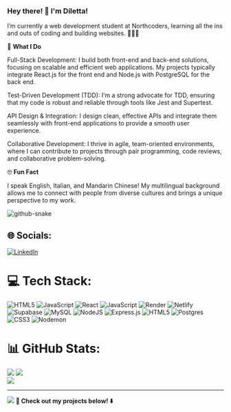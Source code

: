 ### Hey there! 👋  I'm Diletta!

I’m currently a web development student at Northcoders, learning all the ins and outs of coding and building websites. 👩🏽‍💻 


🚀 <strong>What I Do</strong>

Full-Stack Development: I build both front-end and back-end solutions, focusing on scalable and efficient web applications. My projects typically integrate React.js for the front end and Node.js with PostgreSQL for the back end.

Test-Driven Development (TDD): I’m a strong advocate for TDD, ensuring that my code is robust and reliable through tools like Jest and Supertest.

API Design & Integration: I design clean, effective APIs and integrate them seamlessly with front-end applications to provide a smooth user experience.

Collaborative Development: I thrive in agile, team-oriented environments, where I can contribute to projects through pair programming, code reviews, and collaborative problem-solving.


🤓 <strong>Fun Fact</strong>

I speak English, Italian, and Mandarin Chinese! My multilingual background allows me to connect with people from diverse cultures and brings a unique perspective to my work.

<picture>
  <source media="(prefers-color-scheme: dark)" srcset="https://raw.githubusercontent.com/tobiasmeyhoefer/tobiasmeyhoefer/output/github-snake-dark.svg" />
  <source media="(prefers-color-scheme: light)" srcset="https://raw.githubusercontent.com/tobiasmeyhoefer/tobiasmeyhoefer/output/github-snake.svg" />
  <img alt="github-snake" src="https://raw.githubusercontent.com/tobiasmeyhoefer/tobiasmeyhoefer/output/github-snake.svg" />
</picture>

## 🌐 Socials:
[![LinkedIn](https://img.shields.io/badge/LinkedIn-%230077B5.svg?logo=linkedin&logoColor=white)](https://linkedin.com/in/https://www.linkedin.com/in/diletta-zecchinetti/) 

# 💻 Tech Stack:
![HTML5](https://img.shields.io/badge/html5-%23E34F26.svg?style=for-the-badge&logo=html5&logoColor=white) ![JavaScript](https://img.shields.io/badge/javascript-%23323330.svg?style=for-the-badge&logo=javascript&logoColor=%23F7DF1E) ![React](https://img.shields.io/badge/react-%2320232a.svg?style=for-the-badge&logo=react&logoColor=%2361DAFB) ![JavaScript](https://img.shields.io/badge/javascript-%23323330.svg?style=for-the-badge&logo=javascript&logoColor=%23F7DF1E) ![Render](https://img.shields.io/badge/Render-%46E3B7.svg?style=for-the-badge&logo=render&logoColor=white) ![Netlify](https://img.shields.io/badge/netlify-%23000000.svg?style=for-the-badge&logo=netlify&logoColor=#00C7B7) ![Supabase](https://img.shields.io/badge/Supabase-3ECF8E?style=for-the-badge&logo=supabase&logoColor=white) ![MySQL](https://img.shields.io/badge/mysql-4479A1.svg?style=for-the-badge&logo=mysql&logoColor=white) ![NodeJS](https://img.shields.io/badge/node.js-6DA55F?style=for-the-badge&logo=node.js&logoColor=white) ![Express.js](https://img.shields.io/badge/express.js-%23404d59.svg?style=for-the-badge&logo=express&logoColor=%2361DAFB) ![HTML5](https://img.shields.io/badge/html5-%23E34F26.svg?style=for-the-badge&logo=html5&logoColor=white) ![Postgres](https://img.shields.io/badge/postgres-%23316192.svg?style=for-the-badge&logo=postgresql&logoColor=white) ![CSS3](https://img.shields.io/badge/css3-%231572B6.svg?style=for-the-badge&logo=css3&logoColor=white) ![Nodemon](https://img.shields.io/badge/NODEMON-%23323330.svg?style=for-the-badge&logo=nodemon&logoColor=%BBDEAD)
# 📊 GitHub Stats:
![](https://github-readme-stats.vercel.app/api?username=DilettaZecchinetti&theme=aura_dark&hide_border=true&include_all_commits=false&count_private=false)
![](https://github-readme-streak-stats.herokuapp.com/?user=DilettaZecchinetti&theme=aura_dark&hide_border=true)<br/>
![](https://github-readme-stats.vercel.app/api/top-langs/?username=DilettaZecchinetti&theme=aura_dark&hide_border=true&include_all_commits=false&count_private=false&layout=compact)

---
[![](https://visitcount.itsvg.in/api?id=DilettaZecchinetti&icon=0&color=0)](https://visitcount.itsvg.in)
<strong>🌱 Check out my projects below! ⬇️ </strong>
